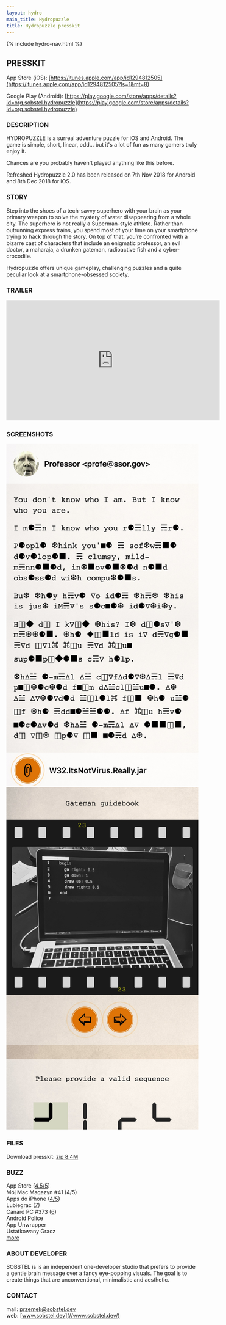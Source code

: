```yaml
---
layout: hydro
main_title: Hydropuzzle
title: Hydropuzzle presskit
---
```


{% include hydro-nav.html %}

## PRESSKIT

App Store (iOS):
[https://itunes.apple.com/app/id1294812505](https://itunes.apple.com/app/id1294812505?ls=1&mt=8)

Google Play (Android): [https://play.google.com/store/apps/details?id=org.sobstel.hydropuzzle](https://play.google.com/store/apps/details?id=org.sobstel.hydropuzzle)

### DESCRIPTION

HYDROPUZZLE is a surreal adventure puzzle for iOS and Android. The game is simple, short, linear, odd... but it's a lot of fun as many gamers truly enjoy it.

Chances are you probably haven't played anything like this before.

Refreshed Hydropuzzle 2.0 has been released on 7th Nov 2018 for Android and 8th Dec 2018 for iOS.

### STORY

Step into the shoes of a tech-savvy superhero with your brain as your primary weapon to solve the mystery of water disappearing from a whole city. The superhero is not really a Superman-style athlete. Rather than outrunning express trains, you spend most of your time on your smartphone trying to hack through the story. On top of that, you’re confronted with a bizarre cast of characters that include an enigmatic professor, an evil doctor, a maharaja, a drunken gateman, radioactive fish and a cyber-crocodile.

Hydropuzzle offers unique gameplay, challenging puzzles and a quite peculiar look at a smartphone-obsessed society.

### TRAILER

<div class="video-wrapper">
  <iframe width="560" height="315" src="https://www.youtube.com/embed/Qy2WME9FBZ8" frameborder="0" allow="accelerometer; autoplay; encrypted-media; gyroscope; picture-in-picture" allowfullscreen></iframe>
</div>

### SCREENSHOTS

<p>
  <a href="/img/hydro/esoteric2.jpg" target="_blank"><img src="/img/hydro/esoteric2.jpg" class="shot" /></a>
  <a href="/img/hydro/filmreel.jpg" target="_blank"><img src="/img/hydro/filmreel.jpg" class="shot" /></a>
</p>

<!-- (download all + more formats) -->

### FILES

Download presskit:
<a href="/hydropuzzle-presskit.zip" title="Hydropuzzle press kit">zip 8.4M</a>

### BUZZ

App Store ([4.5/5](/hydropuzzle/reviews))<br>
Mój Mac Magazyn #41 (4/5)<br>
Apps do iPhone ([4/5](/hydropuzzle/reviews/appsdoiphone/))<br>
Lubiegrac ([7](https://lubiegrac.pl/recenzja,6088,hydropuzzle))<br>
Canard PC #373 ([6](/hydropuzzle/reviews/canardpc/))<br>
Android Police<br>
App Unwrapper<br>
Ustatkowany Gracz<br>
<a href="/hydropuzzle/reviews/">more</a>

### ABOUT DEVELOPER

SOBSTEL is is an independent one-developer studio that prefers to provide a gentle brain message over a fancy eye-popping visuals. The goal is to create things that are unconventional, minimalistic and aesthetic.

### CONTACT

mail: [przemek@sobstel.dev](mailto:przemek@sobstel.dev)<br>
web: [www.sobstel.dev](//www.sobstel.dev/) <br>
